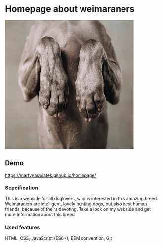 # Homepage about weimaraners

![weimaraner](https://github.com/MartynaSwiatek/homepage/blob/main/images/background.jpg?raw=true)

## Demo

https://martynaswiatek.github.io/homepage/

### Sepcification

This is a webside for all doglovers, who is interested in this amazing breed. Weimaraners are intelligent, lovely hunting dogs, but also best human friends, because of theirs devoting. Take a look on my webside and get more information about this breed

### Used features
HTML, CSS, JavaScript (ES6+), BEM convention, Git 

